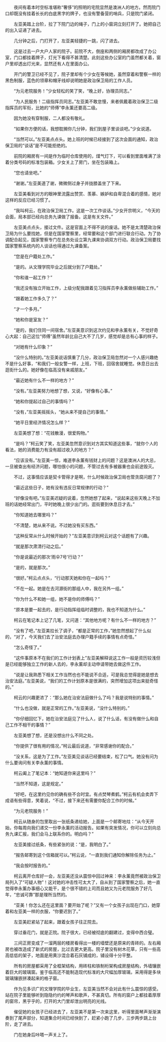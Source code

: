 　　夜间有着本时空标准堪称“奢侈”的照明的宅院显然是澳洲人的地方。然而院门口却既没有挂着长长的白底黑字的牌子，也没有警备营的哨兵，只是院门紧闭。

　　左亚美踏上台阶，拉了下院门边的绳子，门上的小窗洞立刻打开了。她把自己的出入证递了进去。

　　几分钟之后，门打开了，左亚美轻捷的一跳，闪了进去。

　　这是过去一户大户人家的院子。前院不大，倒座和两侧的厢房都改成了办公室，门口都挂着牌子，灯光下看得不甚清楚。此刻这些办公室的门虽然都关着，窗户里却透出灯光来，显然还有人在里面办公。

　　开门的警卫已经不见了，院子里却有个少女在等候她，虽然穿着和警察一样的黑色制服，蓝色的领章和帽牙线却说明她是政治保卫局的工作人员。

　　“为元老院服务！”少女轻松的笑了笑，“晚上好，协理员同志。”

　　“为人民服务！二级指挥员同志。”左亚美不敢怠慢，来者佩戴着政治保卫二级指挥员的军衔，比她的“师傅”李永薰还要高二级。

　　因为她没有穿制服，二人都没有敬礼。

　　“如果你方便的话，我想耽搁你几分钟，我们到屋子里谈谈吧。”少女说道。

　　“当然可以。”左亚美点点头。她上班的时候已经接到了这次会面的通知，政治保卫局的“谈话”是不可能拒绝的。

　　前院的厢房有一间是作为临时仓库使用的，煤气灯下，可以看到里面堆满了涂着分类号码的标准包装箱。少女关上了房门，坐在包装箱上。

　　“您也请坐吧。”

　　“谢谢。”左亚美道了谢，微微侧过身子并拢膝盖坐了下来。

　　左亚美看到对方的眼神里流露出赞赏、羡慕、嫉妒和自卑混合着的感情，她对这样的反应已经习惯了。

　　“我叫柯云，在政治保卫局工作。这是一次工作谈话。”少女开宗明义，“今天的会面，局本部已经向总务九课做了报备。这是有关文件。”

　　左亚美点点头，接过文件。这是官面上不得不说的废话。她不是太清楚政治保卫局为什么要找她，但是在国家警察里，经常要和这个部门进行联合行动。为了协调配合起见，国家警察专门在总务处设立第九课来协调双方行动。政治保卫局要找国家警察系统内的人谈话也得通过九课备案。

　　“您是在户籍处工作。”

　　“是的。从文理学院毕业之后就分到了户籍处。”

　　“你和谁一起工作？”

　　“我还没有独立开始工作，上级分配我跟着见习指挥员李永薰做些辅助工作。”

　　“跟着她工作多久了？”

　　“才一个多月。”

　　“她和你是室友？”

　　“是的，我们住同一间宿舍。”左亚美意识到这次约见和李永薰有关，不觉好奇心大起：自己这位“师傅”虽然年龄比自己大不了几岁，感觉却是总有心事的样子。

　　“对她有什么印象？”

　　“没什么特别的。”左亚美说话慎重了几分，政治保卫局忽然对一个人感兴趣绝不是什么好事，“和我们一般女警一样，上班，下班，回宿舍就睡觉。休息日出去逛街什么的。她好像在临高没有亲戚朋友。”

　　“最近她有什么不一样的地方？”

　　“没有。”左亚美努力地想了想，又说，“好像有心事。”

　　“她和你提起过自己的事情吗？”

　　“没有，”左亚美摇摇头，“她从来不提自己的事情。”

　　“她平日里经济情况怎么样？”

　　左亚美想了想：“花钱散漫，很爱购物。”

　　“是吗？”柯云笑了笑，左亚美忽然意识到对方其实知道这些事，“就你个人的看法，她的消费能力有没有超过收入的地方？”

　　“应该没有。”左亚美一惊，难道李永薰有钱财上的问题？这是澳洲人的大忌，一旦被查出有经济问题，哪怕很小的问题，不管过去有多被器重也会前途毁灭。

　　不过，这事情应该是契卡管得才是啊，什么时候政治保卫局也管贪腐问题了？

　　“最近这些日子，她有没有违反日常规律的行动？”

　　“好像没有吧。”左亚美迟疑的说着，忽然她想了起来，“说起来这些天晚上不加班的话她经常出门，平时她晚上很少出门的。逛街要到休息日才去。”

　　“你知道她去哪里吗？”

　　“不清楚，她从来不说。不过她没有买东西。”

　　“这种反常从什么时候开始的？”左亚美意识到柯云对这个话题有了兴趣。

　　“就是那次肃清行动之后。”

　　“你是说最近的那次‘雨伞7号’行动？”

　　“是的，就是那次。”

　　“很好。”柯云点点头，“行动那天她和你在一起吗？”

　　“不在一起。她是在去河源街的那组人中，我在另外一组。”

　　“你为什么不和她一组，她不是你的师傅吗？”

　　“原本是要一起去的，是行动指挥组临时调整的，我也不知道为什么。”

　　柯云在笔记本上记了几笔，又问道：“其他地方呢？有什么不一样的地方？”

　　“没有了吧，”左亚美拉长了调子，“都是正常的工作，”她忽然想起了什么似的，“对了，今天我们去了治安法庭去办理户籍手续的事情有点奇怪。”

　　“怎么奇怪了。”

　　“这件事原本不在我们的工作计划表上”左亚美解释说这工作一般是资历较浅但是已经能够独立工作的新人去的，李永薰却主动申请带她去做这件工作。

　　“说是让我熟悉下相关工作当然也也不能说不合适，可是我总觉得是她是想去治安法庭。”左亚美说，“我们的工作计划原本是很满的，突然增加这项出来挺奇怪的。”

　　柯云的兴趣更浓了：“那么她在治安法庭做什么了吗？我是说特别的事情。”

　　“什么也没做，就是正常的工作。”左亚美说，“没什么特别的。”

　　“你仔细回忆下，她在治安法庭见了什么人，说了什么话，有没有做什么和自己工作不相干的事情？”

　　左亚美想了想，还是没想出什么不同之处。

　　“你提供了很有用的情况，”柯云最后说道，“非常感谢你的配合。”

　　“没关系，这是为了工作。”左亚美见谈话已经要结束，松了口气。她没有问为什么要询问有关李永薰的事情。

　　柯云阖上了笔记本：“她知道你来这里吗？”

　　“当然不知道，这是规定。”

　　“好吧，在这里约见你的确有些不合时宜。有点焚琴煮鹤。”柯云有机会卖弄下成语有些得意，笑着说，“不过，接下来还有需要你配合工作的时候。”

　　“为元老院服务！”

　　柯云从随身的包里取出一张纸条递给她，上面是一个邮寄地炷：“从今天开始，你每周向我们递交一份李永薰的活动报告。如果有突发情况，你可以立刻向总务九课汇报，我们会马上联系你的。明白吗？”

　　左亚美接过纸条，有些紧张的说：“是，我明白了。”

　　“报告邮寄到这个信箱就可以。”柯云说，“一直到我们通知你解除任务为止。”

　　“我会按时报告的。”

　　柯云离开仓库好一会，左亚美还没从震惊中回过神来：李永薰竟然被政治保卫局列入了“可疑人物”！这对她的冲击性可太大了，自从到了国家警察之后，她一直觉得李永薰办事细心又能干，是个很不错的上司而且她又为元老院服务了好几年，“忠诚可靠”那是理所当然的。

　　“亚美！你怎么还在这里面？要开始了呢？”又有一个女孩子出现在门口，她穿着和左亚美一样的衣服，“你要迟到了。”

　　左亚美赶紧站了起来，跟着女孩子往正院去。

　　穿过垂花门，就是正院。院子很大，已经被彻底的翻建过，变得中西合璧。

　　三间正房变成了一溜两层的楼房看得出一楼的墙壁还是原来的青砖的。左右厢房也被改造成了新式的房屋，比过去更大更高。院子里没有树木花草，只有一些高高低低的架子，地面是用黄沙混合着石灰铺成的，铺设得十分平整。

　　所有的房屋都采用了全框架结构，用砖柱和铁制桁架构成房屋结构，外墙镶嵌着巨大的玻璃窗。鉴于临高还不能制造现代标准的大尺幅加厚玻璃，采用得是多块玻璃镶嵌拼凑起来的格子窗。

　　作为见多识广的文理学院的毕业生，左亚美当然不会对此有什么震惊的感受。站在院子里能够听到隐隐约约的琴声和歌声，不甚真切。所有的窗户上都挂着厚厚的窗帘，黑乎乎的，打开的大门里却泄出明亮的光线。

　　催促她的女孩子已经进去了，左亚美不是第一次来这里，听得里面琴声渐渐演奏到了尾声部分，知道集合时间已经快到了，赶紧小跑了几步，三步两步跳上台阶，走了进去。

　　门在她身后咔嗒一声关上了。
